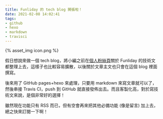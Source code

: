 ```yaml
---
title: Funliday 的 tech blog 開張啦！
date: 2021-02-08 14:02:41
tags:
- github
- hexo
- markdown
- travisci
---
```


{% asset_img icon.png %}

假日想說來做一個 tech blog，將小編之前在[個人粉絲頁](https://www.facebook.com/kewang.information)關於 Funliday 的技術文都整理上去，這樣子也比較容易擴散，以後關於文章主文也只會在這個 blog 裡面撰寫。

後來用了 GitHub pages+hexo 來處理，只要用 markdown 來寫文章就可以了，然後串接 Travis CI，push 到 GitHub 就直接發佈出去。而且客製化高，對於寫技術文來說，是個非常好的選擇！

雖然現在功能只有 RSS 而已，但有空會再來把其他必備功能 (像是留言) 加上去，總之快來訂閱一下啊！